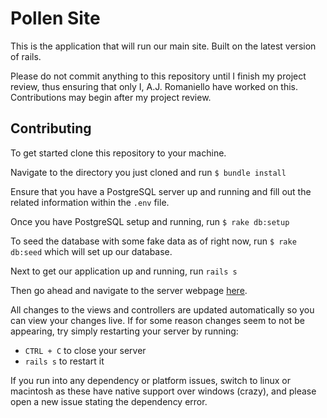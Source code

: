 # Pollen Site

This is the application that will run our main site. Built on the latest version of rails.

Please do not commit anything to this repository until I finish my project review, thus ensuring that only I, A.J. Romaniello have worked on this. Contributions may begin after my project review.


## Contributing

To get started clone this repository to your machine.

Navigate to the directory you just cloned and run `$ bundle install`

Ensure that you have a PostgreSQL server up and running and fill out the related information within the `.env` file.

Once you have PostgreSQL setup and running, run `$ rake db:setup`

To seed the database with some fake data as of right now, run `$ rake db:seed` which will set up our database.

Next to get our application up and running, run `rails s`

Then go ahead and navigate to the server webpage [here](https://127.0.0.1:3000). 

All changes to the views and controllers are updated automatically so you can view your changes live. 
If for some reason changes seem to not be appearing, try simply restarting your server by running:

* `CTRL + C` to close your server
* `rails s` to restart it

If you run into any dependency or platform issues, switch to linux or macintosh as these have native support over windows (crazy), and please open a new issue stating the dependency error.
